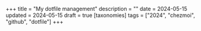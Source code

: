 +++
title = "My dotfile management"
description = ""
date = 2024-05-15
updated = 2024-05-15
draft = true
[taxonomies]
tags = ["2024", "chezmoi", "github", "dotfile"]
+++

